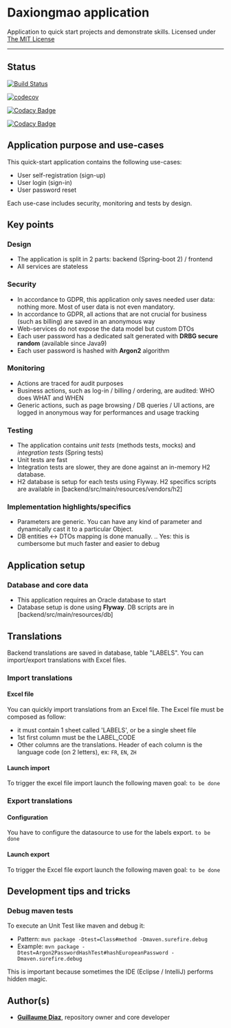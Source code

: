 # Daxiongmao application

Application to quick start projects and demonstrate skills.
Licensed under [The MIT License](https://choosealicense.com/licenses/mit/)

--------------------------

## Status

[![Build Status](https://travis-ci.org/guihome-diaz/daxiongmao-app.svg?branch=master)](https://travis-ci.org/guihome-diaz/daxiongmao-app)

[![codecov](https://codecov.io/gh/guihome-diaz/daxiongmao-app/branch/master/graph/badge.svg)](https://codecov.io/gh/guihome-diaz/daxiongmao-app)

[![Codacy Badge](https://api.codacy.com/project/badge/Grade/bdfa706c3ea347c8b3814243ef026903)](https://www.codacy.com/manual/guihome-diaz/daxiongmao-app?utm_source=github.com&amp;utm_medium=referral&amp;utm_content=guihome-diaz/daxiongmao-app&amp;utm_campaign=Badge_Grade)

[![Codacy Badge](https://api.codacy.com/project/badge/Coverage/bdfa706c3ea347c8b3814243ef026903)](https://www.codacy.com/manual/guihome-diaz/daxiongmao-app?utm_source=github.com&utm_medium=referral&utm_content=guihome-diaz/daxiongmao-app&utm_campaign=Badge_Coverage)

## Application purpose and use-cases
This quick-start application contains the following use-cases:
* User self-registration (sign-up)
* User login (sign-in)
* User password reset

Each use-case includes security, monitoring and tests by design.

## Key points

### Design 
* The application is split in 2 parts: backend (Spring-boot 2) / frontend
* All services are stateless

### Security
* In accordance to GDPR, this application only saves needed user data: nothing more. Most of user data is not even mandatory.
* In accordance to GDPR, all actions that are not crucial for business (such as billing) are saved in an anonymous way
* Web-services do not expose the data model but custom DTOs
* Each user password has a dedicated salt generated with **DRBG secure random** (available since Java9)
* Each user password is hashed with **Argon2** algorithm

### Monitoring
* Actions are traced for audit purposes
* Business actions, such as log-in / billing / ordering, are audited: WHO does WHAT and WHEN
* Generic actions, such as page browsing / DB queries / UI actions, are logged in anonymous way for performances and usage tracking

### Testing
* The application contains *unit tests* (methods tests, mocks) and *integration tests* (Spring tests)
* Unit tests are fast
* Integration tests are slower, they are done against an in-memory H2 database.
* H2 database is setup for each tests using Flyway. H2 specifics scripts are available in [backend/src/main/resources/vendors/h2]

### Implementation highlights/specifics
* Parameters are generic. You can have any kind of parameter and dynamically cast it to a particular Object.  
* DB entities <-> DTOs mapping is done manually. .. Yes: this is cumbersome but much faster and easier to debug

## Application setup

### Database and core data
* This application requires an Oracle database to start
* Database setup is done using **Flyway**. DB scripts are in [backend/src/main/resources/db]

## Translations
Backend translations are saved in database, table "LABELS". You can import/export translations with Excel files.  

### Import translations

#### Excel file

You can quickly import translations from an Excel file. The Excel file must be composed as follow:
* it must contain 1 sheet called 'LABELS', or be a single sheet file
* 1st first column must be the LABEL_CODE
* Other columns are the translations. Header of each column is the language code (on 2 letters), ex: `FR`, `EN`, `ZH`

#### Launch import

To trigger the excel file import launch the following maven goal:
`to be done`

### Export translations

#### Configuration

You have to configure the datasource to use for the labels export. 
`to be done`

#### Launch export

To trigger the Excel file export launch the following maven goal:
`to be done` 


## Development tips and tricks

### Debug maven tests

To execute an Unit Test like maven and debug it:
* Pattern: ```mvn package -Dtest=Class#method -Dmaven.surefire.debug```
* Example: ```mvn package -Dtest=Argon2PasswordHashTest#hashEuropeanPassword -Dmaven.surefire.debug```

This is important because sometimes the IDE (Eclipse / IntelliJ) performs hidden magic.

## Author(s)
* [**Guillaume Diaz**](guillaume@qin-diaz.com), repository owner and core developer
